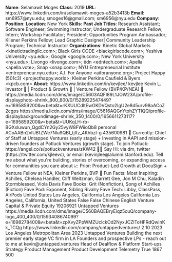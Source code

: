 **Name**: Selamawit Moges
**Class**: 2019
**URL**: https://www\.linkedin\.com/in/selamawit\-moges\-a52b3413b
**Email**: sm6957@nyu\.edu; smoges16@gmail\.com; sm6956@nyu\.edu
**Company**: 
**Position**: 
**Location**: New York
**Skills**: 
**Past Job Titles**: Research Assistant; Software Engineer; Swimming Instructor; Undergraduate Research Fellow; Intern; Workshop Facilitator; President; Opportunities Program Ambassador; Kliener Perkins Fellow; Lead Graphic Designer| Community Leadership Program; Technical Instructor
**Organizations**: Kinetic Global Markets <kinetictradingllc\.com>; Black Girls CODE <blackgirlscode\.com>; Yeshiva University <yu\.edu>; Google <google\.com>; New York University <nyu\.edu>; Livongo <livongo\.com>; ēdn <edntech\.com>; Apella <apella\.vote>; Snap <snap\.com>; NYU Entrepreneurial Institute <entrepreneur\.nyu\.edu>; A\.I\. For Anyone <aiforanyone\.org>; Project Happy \(501c3\) <projecthappy\.world>; Kleiner Perkins Caufield & Byers <kpcb\.com>
**About**: https://www\.linkedin\.com/in/kevjlee/ kevjlee Kevin L\. Investor 🧧 | Product & Growth 📱 | Venture Fellow \(BVP/KP/NEA\) 🌱 https://media\.licdn\.com/dms/image/C5603AQFI89L1JOW23A/profile\-displayphoto\-shrink\_800\_800/0/1528922547449?e=1695859200&v=beta&t=rKXUUCdltEwGKDVQsto2IgU2e8d5urv98aACoZ2cgps https://media\.licdn\.com/dms/image/C5616AQGnYtohZYTlQQ/profile\-displaybackgroundimage\-shrink\_350\_1400/0/1656611273117?e=1695859200&v=beta&t=UUKqLH\-rb\-BGXxluwun\_QgdCYn2Gy25vyW8FWiioQb8 personal ACoAABn2vlUBfZWe7Nlu9QBI\_tjIfz\_4KhbzI\-g 435600981 🧧 Currently: Chief of Staff at Untapped Ventures \(early stage\) \+ Investing in AAPI and mission\-driven founders at Potluck Ventures \(growth stage\)\. To join Potluck: https://angel\.co/s/potluckventures/zKW42  👋🏼 Say Hi: via dm, twitter \(https://twitter\.com/kjleevc\), or email \(kevinjlee@alumni\.stanford\.edu\)\. Tell me about what you're building, stories of overcoming, or expanding access for communities you care about  📈 Prior: Product\-Led Growth at DocuSign \+ Venture Fellow at NEA, Kleiner Perkins, BVP   🤠 Fun Facts: Most Inspiring: Achilles, Chelsea Handler, Cliff Weitzman, Garrett Gee, Jon M Chu, Kaladin Stormblessed, Viola Davis Fave Books: Grit \(Nonfiction\), Song of Achilles \(Fiction\) Fave Pod: Exponent, Sibling Rivalry Fave Tech: Libby, ClassPass, AirPods United States Los Angeles, California Los Angeles California Los Angeles, California, United States False False Chinese English Venture Capital & Private Equity 19206921 Untapped Ventures https://media\.licdn\.com/dms/image/C560BAQEBryEiqz5cuQ/company\-logo\_400\_400/0/1593408674099?e=1698278400&v=beta&t=zpXvyZPpWMZUclckOd2NyxJCZlToHFRdQwInKk\_TCQg https://www\.linkedin\.com/company/untappedventures/ 2 10 2023 Los Angeles Metropolitan Area 2023 Untapped Ventures Building the next premier early stage VC firm in LA  Founders and prospective LPs \- reach out to me at kevin@untapped\.ventures Head of Dealflow & Platform Start\-ups Strategy Product Management Product Development Telemetry True 1867 500

